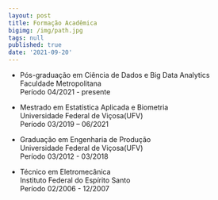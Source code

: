 ```yaml
---
layout: post
title: Formação Acadêmica
bigimg: /img/path.jpg
tags: null
published: true
date: '2021-09-20'
---
```




- Pós-graduação em Ciência de Dados e Big Data Analytics  
Faculdade Metropolitana  
Período 04/2021 - presente


- Mestrado em Estatística Aplicada e Biometria  
Universidade Federal de Viçosa(UFV)  
Período 03/2019 – 06/2021  


- Graduação em Engenharia de Produção  
Universidade Federal de Viçosa(UFV)  
Período 03/2012 - 03/2018  


- Técnico em Eletromecânica  
Instituto Federal do Espírito Santo   
Período 02/2006 - 12/2007
